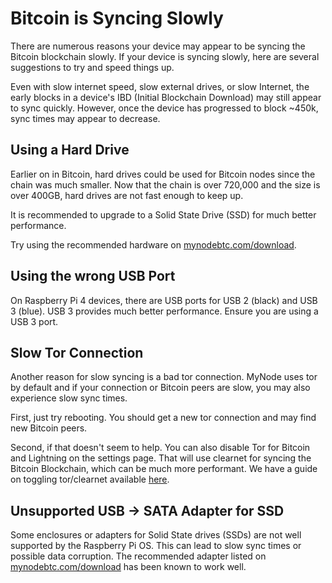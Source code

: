 # Bitcoin is Syncing Slowly

There are numerous reasons your device may appear to be syncing the Bitcoin blockchain slowly. If your device is syncing slowly, here are several suggestions to try and speed things up.

Even with slow internet speed, slow external drives, or slow Internet, the early blocks in a device's IBD (Initial Blockchain Download) may still appear to sync quickly. However, once the device has progressed to block ~450k, sync times may appear to decrease.

## Using a Hard Drive

Earlier on in Bitcoin, hard drives could be used for Bitcoin nodes since the chain was much smaller. Now that the chain is over 720,000 and the size is over 400GB, hard drives are not fast enough to keep up.

It is recommended to upgrade to a Solid State Drive (SSD) for much better performance.

Try using the recommended hardware on [mynodebtc.com/download](https://mynodebtc.com/download).

## Using the wrong USB Port

On Raspberry Pi 4 devices, there are USB ports for USB 2 (black) and USB 3 (blue). USB 3 provides much better performance. Ensure you are using a USB 3 port.

## Slow Tor Connection

Another reason for slow syncing is a bad tor connection. MyNode uses tor by default and if your connection or Bitcoin peers are slow, you may also experience slow sync times.

First, just try rebooting. You should get a new tor connection and may find new Bitcoin peers.

Second, if that doesn't seem to help. You can also disable Tor for Bitcoin and Lightning on the settings page. That will use clearnet for syncing the Bitcoin Blockchain, which can be much more performant. We have a guide on toggling tor/clearnet available [here](/networking/tor).

## Unsupported USB -> SATA Adapter for SSD

Some enclosures or adapters for Solid State drives (SSDs) are not well supported by the Raspberry Pi OS. This can lead to slow sync times or possible data corruption. The recommended adapter listed on [mynodebtc.com/download](https://mynodebtc.com/download) has been known to work well.